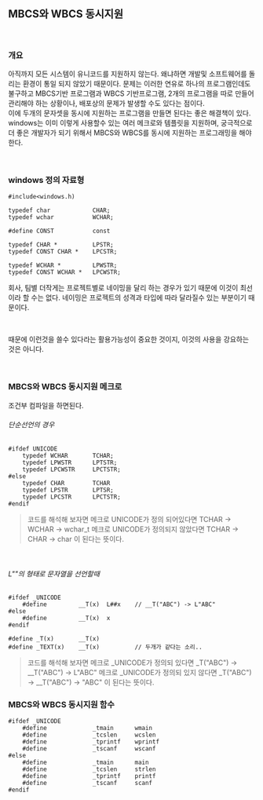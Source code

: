 ## MBCS와 WBCS 동시지원

<br>

### 개요
아직까지 모든 시스템이 유니코드를 지원하지 않는다. 왜냐하면 개발및 소프트웨어를 돌리는 환경이 통일 되지 않았기 때문이다.
문제는 이러한 연유로 하나의 프로그램인데도 불구하고 MBCS기반 프로그램과 WBCS 기반프로그램, 
2개의 프로그램을 따로 만들어 관리해야 하는 상황이나, 배포상의 문제가 발생할 수도 있다는 점이다.<br>
이에 두개의 문자셋을 동시에 지원하는 프로그램을 만들면 된다는 좋은 해결책이 있다.
windows는 이미 이렇게 사용할수 있는 여러 메크로와 템플릿을 지원하며,
궁극적으로 더 좋은 개발자가 되기 위해서 MBCS와 WBCS를 동시에 지원하는 프로그래밍을 해야한다.

<br>

### windows 정의 자료형
	#include<windows.h)

	typedef	char			CHAR;
	typedef	wchar			WCHAR;

	#define CONST			const

	typedef	CHAR *			LPSTR;
	typedef	CONST CHAR *	LPCSTR;
	
	typedef	WCHAR *			LPWSTR;
	typedef	CONST WCHAR *	LPCWSTR;
회사, 팀별 더작게는 프로젝트별로 네이밍을 달리 하는 경우가 있기 때문에 이것이 최선이라 할 수는 없다.
네이밍은 프로젝트의 성격과 타입에 따라 달라질수 있는 부분이기 때문이다.

<br>

때문에 이런것을 쓸수 있다라는 활용가능성이 중요한 것이지, 이것의 사용을 강요하는 것은 아니다.

<br>

### MBCS와 WBCS 동시지원 메크로

조건부 컴파일을 하면된다.

###### 단순선언의 경우
	#ifdef UNICODE
		typedef	WCHAR		TCHAR;
		typedef	LPWSTR		LPTSTR;
		typedef LPCWSTR		LPCTSTR;
	#else
		typedef CHAR		TCHAR
		typedef	LPSTR		LPTSR;
		typedef LPCSTR		LPCTSTR;
	#endif

>코드를 해석해 보자면
메크로 UNICODE가 정의 되어있다면
TCHAR -> WCHAR -> wchar_t
메크로 UNICODE가 정의되지 않았다면
TCHAR -> CHAR -> char
이 된다는 뜻이다.

<br>

###### L""의 형태로 문자열을 선언할때

	#ifdef _UNICODE
		#define			__T(x)	L##x	// __T("ABC") -> L"ABC"
	#else
		#define			__T(x)	x
	#endif
		
	#define _T(x)		__T(x)
	#define _TEXT(x)	__T(x)			// 두개가 같다는 소리..

>코드를 해석해 보자면
메크로 _UNICODE가 정의되 있다면
_T("ABC") -> __T("ABC") -> L"ABC"
메크로 _UNICODE가 정의되 있지 않다면
_T("ABC") -> __T("ABC") -> "ABC"
이 된다는 뜻이다.

### MBCS와 WBCS 동시지원 함수

	#ifdef _UNICODE
		#define				_tmain		wmain
		#define				_tcslen		wcslen
		#define				_tprintf	wprintf
		#define				_tscanf		wscanf
	#else
		#define				_tmain		main
		#define				_tcslen		strlen
		#define				_tprintf	printf
		#define				_tscanf		scanf
	#endif
